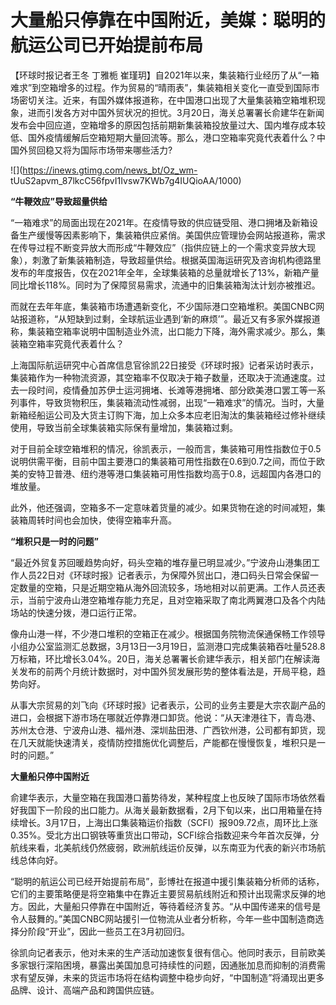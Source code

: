 # 大量船只停靠在中国附近，美媒：聪明的航运公司已开始提前布局

【环球时报记者王冬 丁雅栀
崔瑾玥】自2021年以来，集装箱行业经历了从“一箱难求”到空箱增多的过程。作为贸易的“晴雨表”，集装箱相关变化一直受到国际市场密切关注。近来，有国外媒体报道称，在中国港口出现了大量集装箱空箱堆积现象，进而引发各方对中国外贸状况的担忧。3月20日，海关总署署长俞建华在新闻发布会中回应道，空箱增多的原因包括前期新集装箱投放量过大、国内堆存成本较低、国外疫情缓解后空箱短期大量回流等。那么，港口空箱率究竟代表着什么？中国外贸回稳又将为国际市场带来哪些活力?

![](https://inews.gtimg.com/news_bt/Oz_wm-
tUuS2apvm_87lkcC56fpvI1Ivsw7KWb7g4IUQioAA/1000)

**“牛鞭效应”导致超量供给**

“一箱难求”的局面出现在2021年。在疫情导致的供应链受阻、港口拥堵及新箱设备生产缓慢等因素影响下，集装箱供应紧俏。美国供应管理协会网站报道称，需求在传导过程不断变异放大而形成“牛鞭效应”（指供应链上的一个需求变异放大现象），刺激了新集装箱制造，导致超量供给。根据英国海运研究及咨询机构德路里发布的年度报告，仅在2021年全年，全球集装箱的总量就增长了13%，新箱产量同比增长118%。同时为了保障贸易需求，流通中的旧集装箱淘汰计划亦被推迟。

而就在去年年底，集装箱市场遭遇新变化，不少国际港口空箱堆积。美国CNBC网站报道称，“从短缺到过剩，全球航运业遇到‘新的麻烦’”。最近又有多家外媒报道称，集装箱空箱率说明中国制造业外流，出口能力下降，海外需求减少。那么，集装箱空箱率究竟代表着什么？

上海国际航运研究中心首席信息官徐凯22日接受《环球时报》记者采访时表示，集装箱作为一种物流资源，其空箱率不仅取决于箱子数量，还取决于流通速度。过去一段时间，疫情叠加苏伊士运河拥堵、长滩等港拥堵、部分欧美港口罢工等一系列事件，导致货物积压，集装箱流动性减弱，出现“一箱难求”的情况。当时，大量新箱经船运公司及大货主订购下海，加上众多本应老旧淘汰的集装箱经过修补继续使用，导致当前全球集装箱实际保有量增加，集装箱过剩。

对于目前全球空箱堆积的情况，徐凯表示，一般而言，集装箱可用性指数位于0.5说明供需平衡，目前中国主要港口的集装箱可用性指数在0.6到0.7之间，而位于欧美的安特卫普港、纽约港等港口集装箱可用性指数均高于0.8，远超国内各港口的堆放量。

此外，他还强调，空箱多不一定意味着货量的减少。如果货物在途的时间减短，集装箱周转时间也会加快，使得空箱率升高。

**“堆积只是一时的问题”**

“最近外贸复苏回暖趋势向好，码头空箱的堆存量已明显减少。”宁波舟山港集团工作人员22日对《环球时报》记者表示，为保障外贸出口，港口码头日常会保留一定数量的空箱，只是近期空箱从海外回流较多，场地相对以前更满。工作人员还表示，当前宁波舟山港空箱堆存能力充足，且对空箱采取了南北两翼港口及各个内陆场站的快速分拨，港口运行正常。

像舟山港一样，不少港口堆积的空箱正在减少。根据国务院物流保通保畅工作领导小组办公室监测汇总数据，3月13日—3月19日，监测港口完成集装箱吞吐量528.8万标箱，环比增长3.04%。20日，海关总署署长俞建华表示，相关部门在解读海关发布的前两个月统计数据时，对中国外贸发展形势的整体看法是，开局平稳，趋势向好。

从事大宗贸易的刘飞向《环球时报》记者表示，公司的业务主要是大宗农副产品的进口，会根据下游市场在哪就近停靠港口卸货。他说：“从天津港往下，青岛港、苏州太仓港、宁波舟山港、福州港、深圳盐田港、广西钦州港，公司都有卸货，现在几天就能快速清关，疫情防控措施优化调整后，产能都在慢慢恢复，堆积只是一时的问题。”

**大量船只停中国附近**

俞建华表示，大量空箱在我国港口蓄势待发，某种程度上也反映了国际市场依然看好我国下一阶段的出口能力。从海关最新数据看，2月下旬以来，出口用箱量在持续增长。3月17日，上海出口集装箱运价指数（SCFI）报909.72点，周环比上涨0.35%。受北方出口钢铁等重货出口带动，SCFI综合指数迎来今年首次反弹，分航线来看，北美航线仍然疲弱，欧洲航线运价反弹，以东南亚为代表的新兴市场航线总体向好。

“聪明的航运公司已经开始提前布局”，彭博社在报道中援引集装箱分析师的话称，它们的主要策略便是将空箱集中在靠近主要贸易航线附近和预计出现需求反弹的地方。因此，大量船只停靠在中国附近，等待着经济复苏。“从中国传递来的信号是令人鼓舞的。”美国CNBC网站援引一位物流从业者分析称，今年一些中国制造商选择分阶段“开业”，因此一些员工在3月初回归。

徐凯向记者表示，他对未来的生产活动加速恢复很有信心。他同时表示，目前欧美多家银行深陷困境，暴露出美国加息可持续性的问题，因通胀加息而抑制的消费需求有望反弹，未来的货运市场将在结构调整中稳步向好，“中国制造”将涌现出更多品牌、设计、高端产品和跨国供应链。

